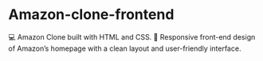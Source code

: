 # Amazon-clone-frontend
💻 Amazon Clone built with HTML and CSS.
🎨 Responsive front-end design of Amazon’s homepage with a clean layout and user-friendly interface.



